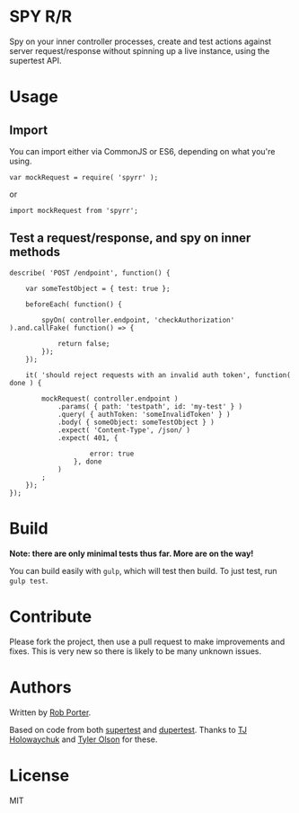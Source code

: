 # SPY R/R

Spy on your inner controller processes, create and test actions against server request/response without spinning up a live instance, using the supertest API.

# Usage

## Import

You can import either via CommonJS or ES6, depending on what you're using.

`var mockRequest = require( 'spyrr' );`

or 

`import mockRequest from 'spyrr';`

## Test a request/response, and spy on inner methods

```
describe( 'POST /endpoint', function() {

    var someTestObject = { test: true };

    beforeEach( function() {

        spyOn( controller.endpoint, 'checkAuthorization' ).and.callFake( function() => {

            return false;
        });
    });

    it( 'should reject requests with an invalid auth token', function( done ) {

        mockRequest( controller.endpoint )
            .params( { path: 'testpath', id: 'my-test' } )
            .query( { authToken: 'someInvalidToken' } )
            .body( { someObject: someTestObject } )
            .expect( 'Content-Type', /json/ )
            .expect( 401, {

                    error: true
                }, done 
            )
        ;
    });
});

```

# Build

**Note: there are only minimal tests thus far. More are on the way!**

You can build easily with `gulp`, which will test then build. To just test, run `gulp test`.

# Contribute

Please fork the project, then use a pull request to make improvements and fixes. This is very new so there is likely to be many unknown issues.

# Authors

Written by [Rob Porter](https://github.com/rgeraldporter).

Based on code from both [supertest](https://github.com/visionmedia/supertest) and [dupertest](https://github.com/TGOlson/dupertest). Thanks to [TJ Holowaychuk](https://github.com/tj) and [Tyler Olson](https://github.com/TGOlson) for these.

# License

MIT
